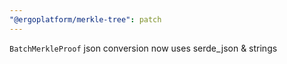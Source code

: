 ```yaml
---
"@ergoplatform/merkle-tree": patch
---
```


`BatchMerkleProof` json conversion now uses serde_json & strings
